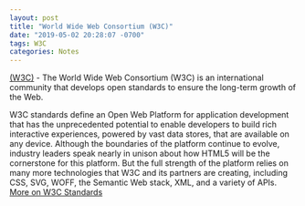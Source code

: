 ```yaml
---
layout: post
title: "World Wide Web Consortium (W3C)"
date: "2019-05-02 20:28:07 -0700"
tags: W3C
categories: Notes
---
```


[(W3C)](https://www.w3.org/) - The World Wide Web Consortium (W3C) is an international community that develops open standards to ensure the long-term growth of the Web.

W3C standards define an Open Web Platform for application development that has the unprecedented potential to enable developers to build rich interactive experiences, powered by vast data stores, that are available on any device. Although the boundaries of the platform continue to evolve, industry leaders speak nearly in unison about how HTML5 will be the cornerstone for this platform. But the full strength of the platform relies on many more technologies that W3C and its partners are creating, including CSS, SVG, WOFF, the Semantic Web stack, XML, and a variety of APIs. [More on W3C Standards](https://www.w3.org/standards/)
